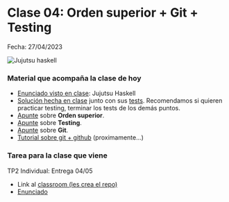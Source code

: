 # Clase 04: Orden superior + Git + Testing

Fecha: 27/04/2023

![Jujutsu haskell](https://user-images.githubusercontent.com/48812037/235014145-15675020-51b2-4fa5-b65b-11fbae8acfae.png)

### Material que acompaña la clase de hoy

* [Enunciado visto en clase](https://docs.google.com/document/u/1/d/e/2PACX-1vSKmakjzIOjbynjlhDTbYrmTJSGf6QCrpfXOKn9O6XGmM_e5iT9yfUS-e4jRX_yLaXyCtIz9L8difZ2/pub): Jujutsu Haskell
* [Solución hecha en clase](https://github.com/pdepjm/2023-f-jujutsu-haskell-dlopezalvas/blob/master/src/Library.hs) junto con sus [tests](https://github.com/pdepjm/2023-f-jujutsu-haskell-dlopezalvas/blob/master/src/Spec.hs). Recomendamos si quieren practicar testing, terminar los tests de los demás puntos.
* [Apunte](https://docs.google.com/document/d/1Rzsp5A46R_WdC-NJ6_SKrUrtZ6LmR5A52BazE9XPLIc/edit) sobre **Orden superior**.
* [Apunte](https://docs.google.com/document/d/17EPSZSw7oY_Rv2VjEX2kMZDFklMOcDVVxyve9HSG0mE/edit#heading=h.s41ggdjqkuv6) sobre **Testing**.
* [Apunte](https://docs.google.com/document/d/1ozqfYCwt-37stynmgAd5wJlNOFKWYQeIZoeqXpAEs0I/edit) sobre **Git**.
* [Tutorial sobre git + github]() (proximamente...)

### Tarea para la clase que viene

TP2 Individual: Entrega 04/05

* Link al [classroom (les crea el repo)](https://classroom.github.com/a/fgRWmBcC)
* [Enunciado](https://docs.google.com/document/d/1KNZwHnBTcdm3Px8O7j59MNSYaOs0EX3O_k7U_fd9wEg/edit)


